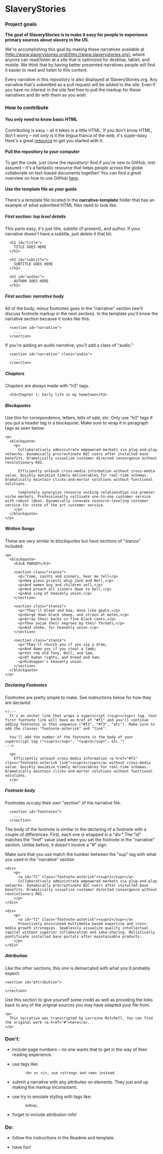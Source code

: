 # SlaveryStories

### Project goals

**The goal of SlaveryStories is to make it easy for people to experience primary sources about slavery in the US**.

We're accomplishing this goal by making these narratives available at [http://www.slaverystories.org](http://www.slaverystories.org), where anyone can read/listen at a site that is optimized for desktop, tablet, and mobile. We think that by having better presented narratives people will find it easier to read and listen to this content.

Every narrative in this repository is also displayed at SlaveryStories.org. Any narrative that's submitted as a pull request will be added to the site. Even if you have no interest in the site feel free to pull the markup for these narratives and do with them as you wish.

### How to contribute

#### You only need to know basic HTML

Contributing is easy – all it takes is a little HTML. If you don't know HTML, don't worry – not only is it the lingua franca of the web, it's super-easy. Here's a great [resource](http://teamtreehouse.com/library/html) to get you started with it.

#### Pull the repository to your computer

To get the code, just clone the repository! And if you're new to GitHub, rest assured – it's a fantastic resource that helps people across the globe collaborate on text-based documents together! You can find a great overview on how to use GitHub [here](http://readwrite.com/2013/09/30/understanding-GitHub-a-journey-for-beginners-part-1#awesm=~ou6bN5iv8eauNX).

#### Use the template file as your guide

There's a template file located in the **narrative-template** folder that has an example of what submitted HTML files need to look like.

##### First section: *top level details*

This parts easy, it's just title, subtitle (if present), and author. If your narrative doesn't have a subtitle, just delete it that bit.


      <h1 id="title">
        TITLE GOES HERE
      </h1>

      <h2 id="subtitle">
        SUBTITLE GOES HERE
      </h2>

      <h2 id="author">
        AUTHOR GOES HERE
      </h2>

##### First section: *narrative body*

All of the body, minus footnotes goes in the "narrative" section (we'll discuss footnote markup in the next section). In the template you'll know the narrative section because it looks like this:

      <section id="narrative">
        ...
      </section>

If you're adding an audio narrative, you'll add a class of "audio."

      <section id="narrative" class="audio">
        ...
      </section>


##### Chapters

Chapters are always made with "h3" tags.

      <h3>Chapter 1: Early life in my hometown</h3>

##### Blockquotes

Use this for correpondence, letters, bills of sale, etc. Only use "h3" tags if you put a header tag in a blockquote. Make sure to wrap it in paragraph tags as seen below:

    <p>
      <blockquote>
        <p>
          Collaboratively administrate empowered markets via plug-and-play networks. Dynamically procrastinate B2C users after installed base benefits. Dramatically visualize customer directed convergence without revolutionary ROI.

          Efficiently unleash cross-media information without cross-media value. Quickly maximize timely deliverables for real-time schemas. Dramatically maintain clicks-and-mortar solutions without functional solutions.

          Completely synergize resource sucking relationships via premier niche markets. Professionally cultivate one-to-one customer service with robust ideas. Dynamically innovate resource-leveling customer service for state of the art customer service.
        </p>
      </blockquote>
    </p>

##### Written Songs

These are very similar to blockquotes but have sections of "stanza" included:


    <p>
      <blockquote>
        <h3>A PARODY</h3>

        <section class="stanza">
          <p>"Come, saints and sinners, hear me tell</p>
          <p>How pious priests whip Jack and Nell,</p>
          <p>And women buy and children sell,</p>
          <p>And preach all sinners down to hell,</p>
          <p>And sing of heavenly union.</p>
        </section>

        <section class="stanza">
          <p>"They'll bleat and baa, dona like goats,</p>
          <p>Gorge down black sheep, and strain at motes,</p>
          <p>Array their backs in fine black coats,</p>
          <p>Then seize their negroes by their throats,</p>
          <p>And choke, for heavenly union.</p>
        </section>

        <section class="stanza">
          <p>"They'll church you if you sip a dram,
          <p>And damn you if you steal a lamb;
          <p>Yet rob old Tony, Doll, and Sam,
          <p>Of human rights, and bread and ham;
          <p>Kidnapper's heavenly union.
        </section>
      </blockquote>
    </p>

</section>


##### Declaring Footnotes

Footnotes are pretty simple to make. See instructions below for how they are declared

    <!---
      It's an anchor link that wraps a superscript (<sup></sup>) tag. Your first footnote link will have an href of "#f1" and you'll continue adding footnotes in that sequence ("#f2", "#f3", "etc"). Make sure to add the classes "footnote-asterisk" and "link".

      You'll add the number of the footnote in the body of your superscript tag ("<sup>1</sup>", "<sup>2</sup>", etc.")
    --->

      <p>
        Efficiently unleash cross-media information <a href="#f1" class="footnote-asterisk link"><sup>1</sup></a> without cross-media value. Quickly maximize timely deliverables for real-time schemas. Dramatically maintain clicks-and-mortar solutions without functional solutions.
      </p>

##### Footnote body

Footnotes occupy their own "section" of the narrative file.

      <section id="footnotes">
        ...
      </section>

The body of the footnote is similar to the declaring of a footnote with a couple of differences: First, each one is wrapped in a "div." The "id" matches the "href" value used when you set the footnote in the "narrative" section. Unlike before, it doesn't involve a "#" sign.

Make sure that you use match the number between the "sup" tag with what you used in the "narrative" section

    <div>
        <p>
          <a id="f1" class="footnote-asterisk"><sup>1</sup></a>
          Collaboratively administrate empowered markets via plug-and-play networks. Dynamically procrastinate B2C users after installed base benefits. Dramatically visualize customer directed convergence without revolutionary ROI.
        </p>
    </div>

    <div>
        <p>
          <a id="f2" class="footnote-asterisk"><sup>2</sup></a>
          Proactively envisioned multimedia based expertise and cross-media growth strategies. Seamlessly visualize quality intellectual capital without superior collaboration and idea-sharing. Holistically pontificate installed base portals after maintainable products.
        </p>
    </div>


##### Attribution

Like the other sections, this one is demarcated with what you'd probably expect:

    <section id="attribution">
      ...
    </section>

Use this section to give yourself some credit as well as providing the links back to any of the original sources you may have adapted your file from.

    <p>
      This narrative was transcripted by Lorraine Mitchell. You can find the original work <a href="#">here</a>.
    </p>


### Don't:

* include page numbers – no one wants that to get in the way of their reading experience.

* use tags like:

            <b> or <i>, use <strong> and <em> instead

* submit a narrative with any attributes on elements. They just end up making the markup inconsistent.

* use try to emulate styling with tags like:

            &nbsp;

* forget to include attribution info!

### Do:

* follow the instructions in the Readme and template.

* have fun!





